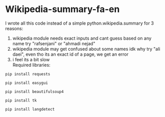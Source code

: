 # Wikipedia-summary-fa-en
I wrote all this code instead of a simple python.wikipedia.summary
for 3 reasons:<br />
1. wikipedia module needs exact inputs and cant guess based on any name
try "rafsenjani" or "ahmadi nejad"<br />
2. wikipedia module may get confused about some names idk why
try "ali daei", even tho its an exact id of a page, we get an error<br />
3. i feel its a bit slow<br />
Required libraries:<br />
```
pip install requests
```
```
pip install easygui
```
```
pip install beautifulsoup4
```
```
pip install tk
```
```
pip install langdetect
```

